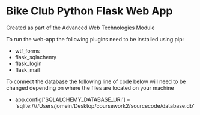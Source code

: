 # Bike Club Python Flask Web App

Created as part of the Advanced Web Technologies Module

To run the web-app the following plugins need to be installed using pip:
  * wtf_forms
  * flask_sqlachemy
  * flask_login
  * flask_mail

To connect the database the following line of code below will need to be changed depending on where the files are located on your machine
  * app.config['SQLALCHEMY_DATABASE_URI'] = 'sqlite:////Users/jomein/Desktop/coursework2/sourcecode/database.db'
